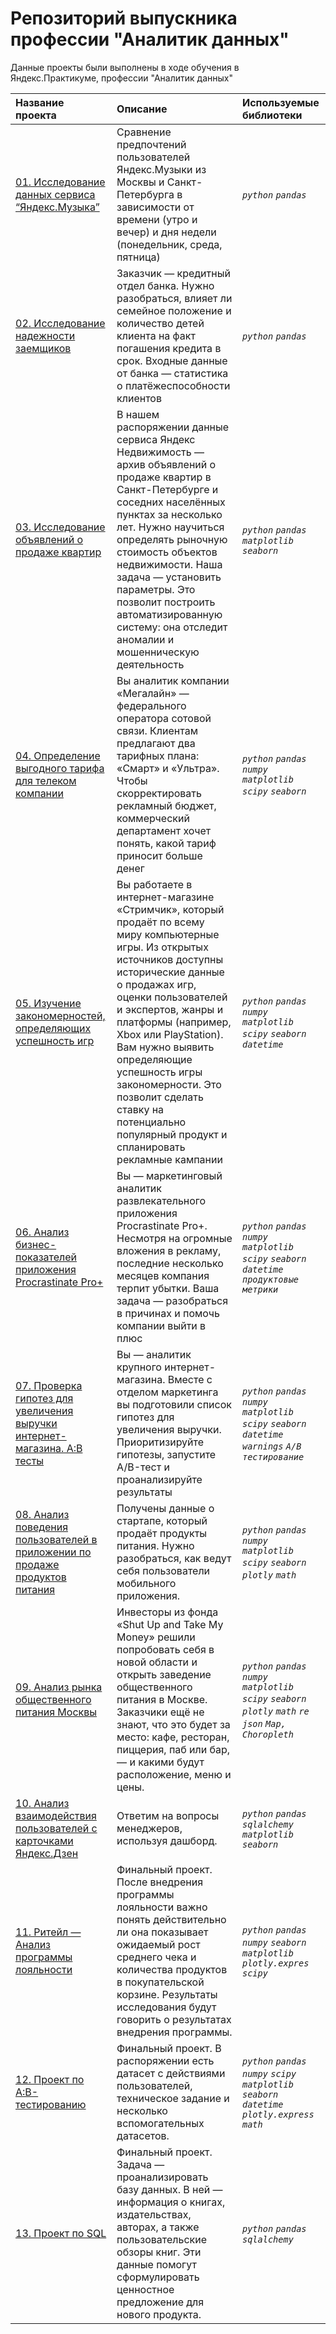 # Репозиторий выпускника профессии "Аналитик данных"
Данные проекты были выполнены в ходе обучения в Яндекс.Практикуме, профессии "Аналитик данных" 


| Название проекта | Описание | Используемые библиотеки  |
| :---------------------- | :---------------------- | :---------------------- |
| [01. Исследование данных сервиса “Яндекс.Музыка”](https://github.com/rombykoff/yandex-practicum-projects/tree/main/01.%20Исследование%20данных%20сервиса%20“Яндекс.Музыка”) | Сравнение предпочтений пользователей Яндекс.Музыки из Москвы и Санкт-Петербурга в зависимости от времени (утро и вечер) и дня недели (понедельник, среда, пятница) | *`python`* *`pandas`* |
| [02. Исследование надежности заемщиков](https://github.com/rombykoff/yandex-practicum-projects/tree/main/02.%20Исследование%20надежности%20заемщиков) | Заказчик — кредитный отдел банка. Нужно разобраться, влияет ли семейное положение и количество детей клиента на факт погашения кредита в срок. Входные данные от банка — статистика о платёжеспособности клиентов | *`python`* *`pandas`* |
| [03. Исследование объявлений о продаже квартир](https://github.com/rombykoff/yandex-practicum-projects/tree/main/03.%20Исследование%20объявлений%20о%20продаже%20квартир) | В нашем распоряжении данные сервиса Яндекс Недвижимость — архив объявлений о продаже квартир в Санкт-Петербурге и соседних населённых пунктах за несколько лет. Нужно научиться определять рыночную стоимость объектов недвижимости. Наша задача — установить параметры. Это позволит построить автоматизированную систему: она отследит аномалии и мошенническую деятельность | *`python`* *`pandas`* *`matplotlib`* *`seaborn`* |
| [04. Определение выгодного тарифа для телеком компании](https://github.com/rombykoff/yandex-practicum-projects/tree/main/04.%20Определение%20выгодного%20тарифа%20для%20телеком%20компании) | Вы аналитик компании «Мегалайн» — федерального оператора сотовой связи. Клиентам предлагают два тарифных плана: «Смарт» и «Ультра». Чтобы скорректировать рекламный бюджет, коммерческий департамент хочет понять, какой тариф приносит больше денег | *`python`* *`pandas`* *`numpy`* *`matplotlib`* *`scipy`* *`seaborn`* |
| [05. Изучение закономерностей, определяющих успешность игр](https://github.com/rombykoff/yandex-practicum-projects/tree/main/05.%20Изучение%20закономерностей%2C%20определяющих%20успешность%20игр) | Вы работаете в интернет-магазине «Стримчик», который продаёт по всему миру компьютерные игры. Из открытых источников доступны исторические данные о продажах игр, оценки пользователей и экспертов, жанры и платформы (например, Xbox или PlayStation). Вам нужно выявить определяющие успешность игры закономерности. Это позволит сделать ставку на потенциально популярный продукт и спланировать рекламные кампании | *`python`* *`pandas`* *`numpy`* *`matplotlib`* *`scipy`* *`seaborn`* *`datetime`* |
| [06. Анализ бизнес-показателей приложения Procrastinate Pro+](https://github.com/rombykoff/yandex-practicum-projects/tree/main/06.%20Анализ%20бизнес-показателей%20приложения%20Procrastinate%20Pro%2B) | Вы — маркетинговый аналитик развлекательного приложения Procrastinate Pro+. Несмотря на огромные вложения в рекламу, последние несколько месяцев компания терпит убытки. Ваша задача — разобраться в причинах и помочь компании выйти в плюс | *`python`* *`pandas`* *`numpy`* *`matplotlib`* *`scipy`* *`seaborn`* *`datetime`* *`продуктовые метрики`*|
| [07. Проверка гипотез для увеличения выручки интернет-магазина. А:В тесты](https://github.com/rombykoff/yandex-practicum-projects/tree/main/07.%20Проверка%20гипотез%20для%20увеличения%20выручки%20интернет-магазина.%20А:В%20тесты.) | Вы — аналитик крупного интернет-магазина. Вместе с отделом маркетинга вы подготовили список гипотез для увеличения выручки. Приоритизируйте гипотезы, запустите A/B-тест и проанализируйте результаты | *`python`* *`pandas`* *`numpy`* *`matplotlib`* *`scipy`* *`seaborn`* *`datetime`* *`warnings`* *`A/B тестирование`* |
| [08. Анализ поведения пользователей в приложении по продаже продуктов питания](https://github.com/rombykoff/yandex-practicum-projects/tree/main/08.%20Анализ%20поведения%20пользователей%20в%20приложении%20по%20продаже%20продуктов%20питания) | Получены данные о стартапе, который продаёт продукты питания. Нужно разобраться, как ведут себя пользователи мобильного приложения. | *`python`* *`pandas`* *`numpy`* *`matplotlib`* *`scipy`* *`seaborn`* *`plotly`* *`math`*|
| [09. Анализ рынка общественного питания Москвы](https://github.com/rombykoff/yandex-practicum-projects/tree/main/09.%20Анализ%20рынка%20общественного%20питания%20Москвы) | Инвесторы из фонда «Shut Up and Take My Money» решили попробовать себя в новой области и открыть заведение общественного питания в Москве. Заказчики ещё не знают, что это будет за место: кафе, ресторан, пиццерия, паб или бар, — и какими будут расположение, меню и цены.  | *`python`* *`pandas`* *`numpy`* *`matplotlib`* *`scipy`* *`seaborn`* *`plotly`* *`math`* *`re`* *`json`* *`Map, Choropleth`*|
| [10. Анализ взаимодействия пользователей с карточками Яндекс.Дзен](https://github.com/rombykoff/yandex-practicum-projects/tree/main/10.%20Анализ%20взаимодействия%20пользователей%20с%20карточками%20Яндекс.Дзен) | Ответим на вопросы менеджеров, используя дашборд. | *`python`* *`pandas`* *`sqlalchemy`* *`matplotlib`*  *`seaborn`* |
| [11. Ритейл — Анализ программы лояльности](https://github.com/rombykoff/yandex-practicum-projects/tree/main/11.%20Ритейл%20—%20Анализ%20программы%20лояльности) | Финальный проект. После внедрения программы лояльности важно понять действительно ли она показывает ожидаемый рост среднего чека и количества продуктов в покупательской корзине. Результаты исследования будут говорить о результатах внедрения программы. | *`python`* *`pandas`* *`numpy`* *`seaborn`* *`matplotlib`* *`plotly.expres`* *`scipy`* |
| [12. Проект по А:B-тестированию](https://github.com/rombykoff/yandex-practicum-projects/tree/main/12.%20Проект%20по%20А:B-тестированию) | Финальный проект. В распоряжении есть датасет с действиями пользователей, техническое задание и несколько вспомогательных датасетов. | *`python`* *`pandas`* *`numpy`* *`scipy`* *`matplotlib`* *`seaborn`* *`datetime`* *`plotly.express`* *`math`* |
| [13. Проект по SQL](https://github.com/rombykoff/yandex-practicum-projects/tree/main/13.%20Проект%20по%20SQL) | Финальный проект. Задача — проанализировать базу данных. В ней — информация о книгах, издательствах, авторах, а также пользовательские обзоры книг. Эти данные помогут сформулировать ценностное предложение для нового продукта. | *`python`* *`pandas`* *`sqlalchemy`* |
